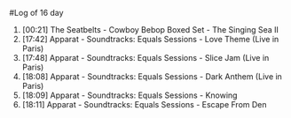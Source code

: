 #Log of 16 day

1. [00:21] The Seatbelts - Cowboy Bebop Boxed Set - The Singing Sea II
1. [17:42] Apparat - Soundtracks: Equals Sessions - Love Theme (Live in Paris)
1. [17:48] Apparat - Soundtracks: Equals Sessions - Slice Jam (Live in Paris)
1. [18:08] Apparat - Soundtracks: Equals Sessions - Dark Anthem (Live in Paris)
1. [18:09] Apparat - Soundtracks: Equals Sessions - Knowing
1. [18:11] Apparat - Soundtracks: Equals Sessions - Escape From Den
